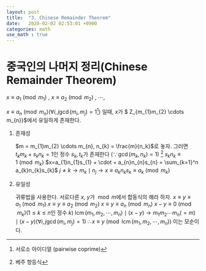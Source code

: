```yaml
---
layout: post
title:  "3. Chinese Remainder Theorem"
date:   2020-02-02 02:53:01 +0900
categories: math
use_math : true
---
```


중국인의 나머지 정리(Chinese Remainder Theorem)
===============================================

$x \equiv a_1 \pmod{m_1}$ , $x \equiv a_2 \pmod{m_2}$ , $\cdots$,

$x \equiv a_n \pmod{m_n} ( \forall i,j \gcd(m_{i} ,m_{j}) = 1$[^1]$)$
일때, $x$가 $ Z_{m_{1}m_{2} \cdots m_{n}}$에서 유일하게 존재한다.

1.  <span>존재성</span>

    $m = m_{1}m_{2} \cdots m_{n}, n_{k} = \frac{m}{n_k}$로 놓자. 그러면
    $t_{k}m_{k} + s_{k}n_{k} = 1$인 정수 $s_{k}, t_{k}$가 존재한다
    $( \because \gcd( m_{k}, n_{k}) = 1 )$ [^2]
    $s_{k}n_{k} \equiv 1 \pmod{m_k}$
    $x=a_{1}n_{1}s_{1} + \cdot + a_{n}n_{n}s_{n} = \sum_{k=1}^n a_{k}n_{k}s_{k}$
    $j \ne k \longrightarrow m_{k} \mid n_{j} \longrightarrow x \equiv a_{k}n_{k}s_{k} \equiv a_{k} \pmod{m_{k}}$

2.  <span>유일성</span>

    귀류법을 사용한다. 서로다른 $x$, $y$가 $\bmod m$에서 합동식의 해라
    하자. $x \equiv y\equiv a_1 \pmod{m_1}$
    $x \equiv y\equiv a_2 \pmod{m_2}$ $x \equiv y\equiv a_n \pmod{m_n}$
    $x - y \equiv 0 \pmod{m_k} ( 1\le k \le n$인 정수 $k )$
    $\operatorname{lcm}(m_1, m_2, \cdots, m_n) \mid (x-y) \longrightarrow m_{1} m_{2} \cdots m_{n}( = m ) \mid (x-y) (\forall i,j \gcd(m_{i} ,m_{j}) = 1)$
    $\therefore x \equiv y \pmod{\operatorname{lcm}(m_1, m_2, \cdots, m_n)}$
    이는 모순이다.

[^1]: 서로소 아이디얼 (pairwise coprime)

[^2]: 베주 항등식
